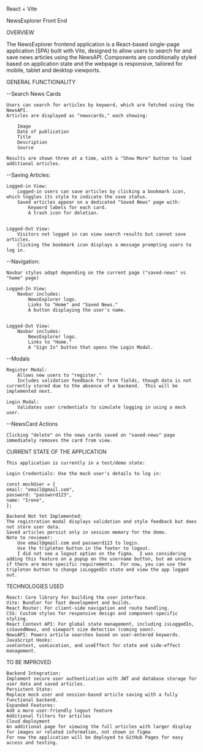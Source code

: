 React + Vite

NewsExplorer Front End

OVERVIEW

The NewsExplorer frontend application is a React-based single-page application (SPA) built with Vite, designed to allow users to search for and save news articles using the NewsAPI. Components are conditionally styled based on application state and the webpage is responsive, tailored for mobile, tablet and desktop viewports.

GENERAL FUNCTIONALITY

--Search News Cards

    Users can search for articles by keyword, which are fetched using the NewsAPI.
    Articles are displayed as "newscards," each showing:

        Image
        Date of publication
        Title
        Description
        Source

    Results are shown three at a time, with a "Show More" button to load additional articles.

--Saving Articles:

    Logged-in View:
        Logged-in users can save articles by clicking a bookmark icon, which toggles its style to indicate the save status.
        Saved articles appear on a dedicated "Saved News" page with:
            Keyword labels for each card.
            A trash icon for deletion.


    Logged-Out View:
        Visitors not logged in can view search results but cannot save articles.
        Clicking the bookmark icon displays a message prompting users to log in.

--Navigation:

    Navbar styles adapt depending on the current page ("saved-news" vs "home" page)

    Logged-In View:
        Navbar includes:
            NewsExplorer logo.
            Links to "Home" and "Saved News."
            A button displaying the user's name.


    Logged-Out View:
        Navbar includes:
            NewsExplorer logo.
            Links to "Home."
            A "Sign In" button that opens the Login Modal.

--Modals

    Register Modal:
        Allows new users to "register."
        Includes validation feedback for form fields, though data is not currently stored due to the absence of a backend.  This will be implemented next.

    Login Modal:
        Validates user credentials to simulate logging in using a mock user.

--NewsCard Actions

    Clicking "delete" on the news cards saved on "saved-news" page immediately removes the card from view.

CURRENT STATE OF THE APPLICATION

    This application is currently in a test/demo state:

    Login Credentials: Use the mock user's details to log in:

    const mockUser = {
    email: "email@gmail.com",
    password: "password123",
    name: "Irene",
    };

    Backend Not Yet Implemented:
    The registration modal displays validation and style feedback but does not store user data.
    Saved articles persist only in session memory for the demo.
    Note to reviewer:
        Use email@gmail.com and password123 to login.
        Use the tripleten button in the footer to logout.
        I did not see a logout option on the figma.  I was considering adding this feature on a popup on the username button, but am unsure if there are more specific requirements.  For now, you can use the tripleten button to change isLoggedIn state and view the app logged out.

TECHNOLOGIES USED

    React: Core library for building the user interface.
    Vite: Bundler for fast development and builds.
    React Router: For client-side navigation and route handling.
    CSS: Custom styles for responsive design and component-specific styling.
    React Context API: For global state management, including isLoggedIn, isSavedNews, and viewport size detection (coming soon).
    NewsAPI: Powers article searches based on user-entered keywords.
    JavaScript Hooks:
    useContext, useLocation, and useEffect for state and side-effect management.

TO BE IMPROVED

    Backend Integration:
    Implement secure user authentication with JWT and database storage for user data and saved articles.
    Persistent State:
    Replace mock user and session-based article saving with a fully functional backend.
    Expanded Features:
    Add a more user-friendly logout feature
    Additional filters for articles
    Cloud deployment
    An additional page for viewing the full articles with larger display for images or related information, not shown in figma
    For now the application will be deployed to GitHub Pages for easy access and testing.
